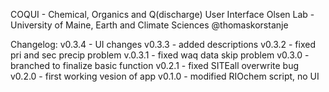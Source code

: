 COQUI - Chemical, Organics and Q(discharge) User Interface 
Olsen Lab - University of Maine, Earth and Climate Sciences 
@thomaskorstanje



Changelog:
    v0.3.4 - UI changes
    v0.3.3 - added descriptions
    v0.3.2 - fixed pri and sec precip problem
    v.0.3.1 - fixed waq data skip problem
v0.3.0 - branched to finalize basic function
    v0.2.1 - fixed SITEall overwrite bug 
v0.2.0 - first working vesion of app 
v0.1.0 - modified RIOchem script, no UI
